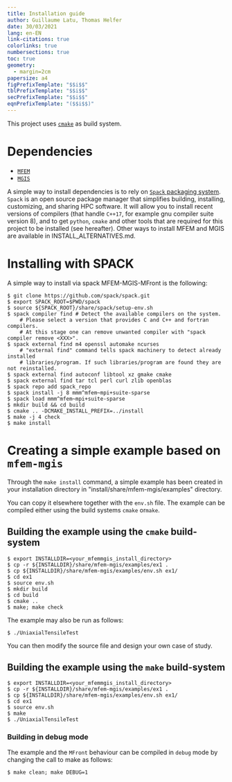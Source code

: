 ```yaml
---
title: Installation guide
author: Guillaume Latu, Thomas Helfer
date: 30/03/2021
lang: en-EN
link-citations: true
colorlinks: true
numbersections: true
toc: true
geometry:
  - margin=2cm
papersize: a4
figPrefixTemplate: "$$i$$"
tblPrefixTemplate: "$$i$$"
secPrefixTemplate: "$$i$$"
eqnPrefixTemplate: "($$i$$)"
---
```


This project uses [`cmake`](https://cmake.org/) as build system.

# Dependencies

- [`MFEM`](https://mfem.org/)
- [`MGIS`](https://github.com/thelfer/MFrontGenericInterfaceSupport)

A simple way to install dependencies is to rely on [`Spack` packaging
system](https://spack.io/). `Spack` is an open source package manager
that simplifies building, installing, customizing, and sharing HPC
software. It will allow you to install recent versions of compilers
(that handle `C++17`, for example gnu compiler suite version 8), and to
get `python`, `cmake` and other tools that are required for this project
to be installed (see hereafter). Other ways to install MFEM and MGIS are
available in INSTALL_ALTERNATIVES.md.

# Installing with SPACK

A simple way to install via spack MFEM-MGIS-MFront is the following:
~~~~{.bash}
$ git clone https://github.com/spack/spack.git
$ export SPACK_ROOT=$PWD/spack
$ source ${SPACK_ROOT}/share/spack/setup-env.sh
$ spack compiler find # Detect the available compilers on the system.
    # Please select a version that provides C and C++ and fortran compilers.
    # At this stage one can remove unwanted compiler with "spack compiler remove <XXX>".
$ spack external find m4 openssl automake ncurses
    # "external find" command tells spack machinery to detect already installed 
    # libraries/program. If such libraries/program are found they are not reinstalled.
$ spack external find autoconf libtool xz gmake cmake
$ spack external find tar tcl perl curl zlib openblas
$ spack repo add spack_repo 
$ spack install -j 8 mmm^mfem~mpi+suite-sparse
$ spack load mmm^mfem~mpi+suite-sparse
$ mkdir build && cd build
$ cmake .. -DCMAKE_INSTALL_PREFIX=../install
$ make -j 4 check
$ make install
~~~~

# Creating a simple example based on `mfem-mgis`

Through the `make install` command, a simple example has been created in
your installation directory in "install/share/mfem-mgis/examples" directory.

You can copy it elsewhere together with the `env.sh` file. The example
can be compiled either using the build systems `cmake` or`make`.

## Building the example using the `cmake` build-system

~~~~{.bash}
$ export INSTALLDIR=<your_mfemmgis_install_directory>
$ cp -r ${INSTALLDIR}/share/mfem-mgis/examples/ex1 .
$ cp ${INSTALLDIR}/share/mfem-mgis/examples/env.sh ex1/
$ cd ex1
$ source env.sh
$ mkdir build
$ cd build
$ cmake ..
$ make; make check
~~~~

The example may also be run as follows:

~~~~{.bash}
$ ./UniaxialTensileTest 
~~~~

You can then modify the source file and design your
own case of study.

## Building the example using the `make` build-system

~~~~{.bash}
$ export INSTALLDIR=<your_mfemmgis_install_directory>
$ cp -r ${INSTALLDIR}/share/mfem-mgis/examples/ex1 .
$ cp ${INSTALLDIR}/share/mfem-mgis/examples/env.sh ex1/
$ cd ex1
$ source env.sh
$ make
$ ./UniaxialTensileTest 
~~~~

### Building in debug mode

The example and the `MFront` behaviour can be compiled in `debug` mode
by changing the call to make as follows:

~~~~{.bash}
$ make clean; make DEBUG=1
~~~~
